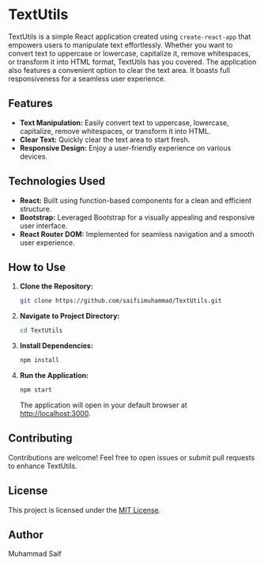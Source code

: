 # TextUtils

TextUtils is a simple React application created using `create-react-app` that empowers users to manipulate text effortlessly. Whether you want to convert text to uppercase or lowercase, capitalize it, remove whitespaces, or transform it into HTML format, TextUtils has you covered. The application also features a convenient option to clear the text area. It boasts full responsiveness for a seamless user experience.

## Features
- **Text Manipulation:** Easily convert text to uppercase, lowercase, capitalize, remove whitespaces, or transform it into HTML.
- **Clear Text:** Quickly clear the text area to start fresh.
- **Responsive Design:** Enjoy a user-friendly experience on various devices.

## Technologies Used
- **React:** Built using function-based components for a clean and efficient structure.
- **Bootstrap:** Leveraged Bootstrap for a visually appealing and responsive user interface.
- **React Router DOM:** Implemented for seamless navigation and a smooth user experience.

## How to Use
1. **Clone the Repository:**
   ```bash
   git clone https://github.com/saifiimuhammad/TextUtils.git
   ```

2. **Navigate to Project Directory:**
   ```bash
   cd TextUtils
   ```

3. **Install Dependencies:**
   ```bash
   npm install
   ```

4. **Run the Application:**
   ```bash
   npm start
   ```

   The application will open in your default browser at [http://localhost:3000](http://localhost:3000).

## Contributing
Contributions are welcome! Feel free to open issues or submit pull requests to enhance TextUtils.

## License
This project is licensed under the [MIT License](LICENSE).

## Author
Muhammad Saif
